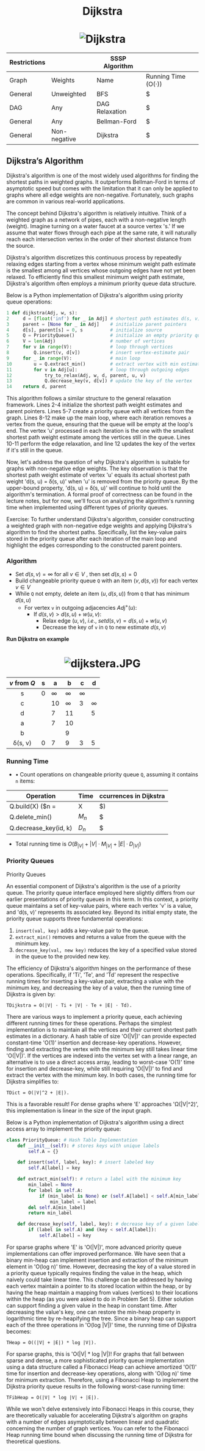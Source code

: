 # <center> Dijkstra


# <center> <div style="width: 370px;"> ![Dijkstra](pictures/Dijkstra.jpg)


|Restrictions||SSSP Algorithm||
|-----|----|-----|------|
Graph|Weights|Name|Running Time (O(·))|
|  General| Unweighted  |  BFS | $|V|+|E|$   |     |V| + |E|       |
| DAG |Any| DAG Relaxation       |              $|V|+|E|$              |     |V| + |E|       |
|            General| Any              |     Bellman-Ford         |   $|V| \dot |E| $              |         |V| · |E|     |   General
|    General|              Non-negative                  |       Dijkstra           |              $|V| \log |V| + |E|$        |                     |



## Dijkstra’s Algorithm


Dijkstra's algorithm is one of the most widely used algorithms for finding the shortest paths in weighted graphs. It outperforms Bellman-Ford in terms of asymptotic speed but comes with the limitation that it can only be applied to graphs where all edge weights are non-negative. Fortunately, such graphs are common in various real-world applications.

The concept behind Dijkstra's algorithm is relatively intuitive. Think of a weighted graph as a network of pipes, each with a non-negative length (weight). Imagine turning on a water faucet at a source vertex 's.' If we assume that water flows through each pipe at the same rate, it will naturally reach each intersection vertex in the order of their shortest distance from the source.

Dijkstra's algorithm discretizes this continuous process by repeatedly relaxing edges starting from a vertex whose minimum weight path estimate is the smallest among all vertices whose outgoing edges have not yet been relaxed. To efficiently find this smallest minimum weight path estimate, Dijkstra's algorithm often employs a minimum priority queue data structure.

Below is a Python implementation of Dijkstra's algorithm using priority queue operations:

```python
1 def dijkstra(Adj, w, s):
2     d = [float('inf') for _ in Adj] # shortest path estimates d(s, v)
3     parent = [None for _ in Adj]    # initialize parent pointers
4     d[s], parent[s] = 0, s          # initialize source
5     Q = PriorityQueue()             # initialize an empty priority queue
6     V = len(Adj)                    # number of vertices
7     for v in range(V):              # loop through vertices
8         Q.insert(v, d[v])           # insert vertex-estimate pair
9     for _ in range(V):              # main loop
10        u = Q.extract_min()         # extract vertex with min estimate
11        for v in Adj[u]:            # loop through outgoing edges
12            try_to_relax(Adj, w, d, parent, u, v)
13            Q.decrease_key(v, d[v]) # update the key of the vertex
14    return d, parent
```

This algorithm follows a similar structure to the general relaxation framework. Lines 2-4 initialize the shortest path weight estimates and parent pointers. Lines 5-7 create a priority queue with all vertices from the graph. Lines 8-12 make up the main loop, where each iteration removes a vertex from the queue, ensuring that the queue will be empty at the loop's end. The vertex 'u' processed in each iteration is the one with the smallest shortest path weight estimate among the vertices still in the queue. Lines 10-11 perform the edge relaxation, and line 12 updates the key of the vertex if it's still in the queue.

Now, let's address the question of why Dijkstra's algorithm is suitable for graphs with non-negative edge weights. The key observation is that the shortest path weight estimate of vertex 'u' equals its actual shortest path weight 'd(s, u) = δ(s, u)' when 'u' is removed from the priority queue. By the upper-bound property, 'd(s, u) = δ(s, u)' will continue to hold until the algorithm's termination. A formal proof of correctness can be found in the lecture notes, but for now, we'll focus on analyzing the algorithm's running time when implemented using different types of priority queues.

Exercise: To further understand Dijkstra's algorithm, consider constructing a weighted graph with non-negative edge weights and applying Dijkstra's algorithm to find the shortest paths. Specifically, list the key-value pairs stored in the priority queue after each iteration of the main loop and highlight the edges corresponding to the constructed parent pointers.


### Algorithm



- Set $d(s, v) = ∞$ for all $v ∈ V$ , then set $d(s, s) = 0$
- Build changeable priority queue `Q` with an item $(v, d(s, v))$ for each vertex $v ∈ V$
- While `Q` not empty, delete an item $(u, d(s, u))$ from `Q` that has minimum $d(s, u)$
     - For vertex `v` in outgoing adjacencies $Adj^+(u)$:
         - If $d(s, v) > d(s, u) + w(u, v)$:
             - Relax edge $(u, v), \ i.e., \ set d(s, v) = d(s, u) + w(u, v)$
             - Decrease the key of `v` in `Q` to new estimate $d(s, v)$




**Run Dijkstra on example**

# <center> <div style="width: 370px;"> ![dijkstera.JPG](pictures/dijkstera.JPG)





|$v$ from $Q$|s|a|b|c|d|
|-|-|-|-|-|-|
|<center>s|0|∞|∞|∞|
|<center>c||10|∞|3|∞|
|<center>d||7|11||5|
|<center>a||7|10|||
|<center>b|||9|||
|<center>δ(s, v)|0|7|9|3|5|



### Running Time



- • Count operations on changeable priority queue `Q`, assuming it contains `n` items: 

|Operation| Time|ccurrences in Dijkstra|
|-|-|-|
|Q.build(X) ($n = |X|$)|$B_n$|$1$|
|Q.delete_min()|$M_n$| $|V|$|
|Q.decrease_key(id, k)|$D_n$|$|E|$|




- Total running time is $O(B_{|V |} + |V | · M_{|V |} + |E| · D_{|V |})$



### Priority Queues


Priority Queues

An essential component of Dijkstra's algorithm is the use of a priority queue. The priority queue interface employed here slightly differs from our earlier presentations of priority queues in this term. In this context, a priority queue maintains a set of key-value pairs, where each vertex 'v' is a value, and 'd(s, v)' represents its associated key. Beyond its initial empty state, the priority queue supports three fundamental operations:

1. `insert(val, key)` adds a key-value pair to the queue.
2. `extract_min()` removes and returns a value from the queue with the minimum key.
3. `decrease_key(val, new key)` reduces the key of a specified value stored in the queue to the provided new key.

The efficiency of Dijkstra's algorithm hinges on the performance of these operations. Specifically, if 'Ti', 'Te', and 'Td' represent the respective running times for inserting a key-value pair, extracting a value with the minimum key, and decreasing the key of a value, then the running time of Dijkstra is given by:

```
TDijkstra = O(|V| · Ti + |V| · Te + |E| · Td).
```

There are various ways to implement a priority queue, each achieving different running times for these operations. Perhaps the simplest implementation is to maintain all the vertices and their current shortest path estimates in a dictionary. A hash table of size 'O(|V|)' can provide expected constant-time 'O(1)' insertion and decrease-key operations. However, finding and extracting the vertex with the minimum key still takes linear time 'O(|V|)'. If the vertices are indexed into the vertex set with a linear range, an alternative is to use a direct access array, leading to worst-case 'O(1)' time for insertion and decrease-key, while still requiring 'O(|V|)' to find and extract the vertex with the minimum key. In both cases, the running time for Dijkstra simplifies to:

```
TDict = O(|V|^2 + |E|).
```

This is a favorable result! For dense graphs where 'E' approaches 'Ω(|V|^2)', this implementation is linear in the size of the input graph.

Below is a Python implementation of Dijkstra's algorithm using a direct access array to implement the priority queue:

```python
class PriorityQueue: # Hash Table Implementation
    def __init__(self): # stores keys with unique labels
        self.A = {}

    def insert(self, label, key): # insert labeled key
        self.A[label] = key

    def extract_min(self): # return a label with the minimum key
        min_label = None
        for label in self.A:
            if (min_label is None) or (self.A[label] < self.A[min_label].key):
                min_label = label
        del self.A[min_label]
        return min_label

    def decrease_key(self, label, key): # decrease key of a given label
        if (label in self.A) and (key < self.A[label]):
            self.A[label] = key
```

For sparse graphs where 'E' is 'O(|V|)', more advanced priority queue implementations can offer improved performance. We have seen that a binary min-heap can implement insertion and extraction of the minimum element in 'O(log n)' time. However, decreasing the key of a value stored in a priority queue typically requires finding the value in the heap, which naively could take linear time. This challenge can be addressed by having each vertex maintain a pointer to its stored location within the heap, or by having the heap maintain a mapping from values (vertices) to their locations within the heap (as you were asked to do in Problem Set 5). Either solution can support finding a given value in the heap in constant time. After decreasing the value's key, one can restore the min-heap property in logarithmic time by re-heapifying the tree. Since a binary heap can support each of the three operations in 'O(log |V|)' time, the running time of Dijkstra becomes:

```
THeap = O((|V| + |E|) * log |V|).
```

For sparse graphs, this is 'O(|V| * log |V|)! For graphs that fall between sparse and dense, a more sophisticated priority queue implementation using a data structure called a Fibonacci Heap can achieve amortized 'O(1)' time for insertion and decrease-key operations, along with 'O(log n)' time for minimum extraction. Therefore, using a Fibonacci Heap to implement the Dijkstra priority queue results in the following worst-case running time:

```
TFibHeap = O(|V| * log |V| + |E|).
```

While we won't delve extensively into Fibonacci Heaps in this course, they are theoretically valuable for accelerating Dijkstra's algorithm on graphs with a number of edges asymptotically between linear and quadratic concerning the number of graph vertices. You can refer to the Fibonacci Heap running time bound when discussing the running time of Dijkstra for theoretical questions.






